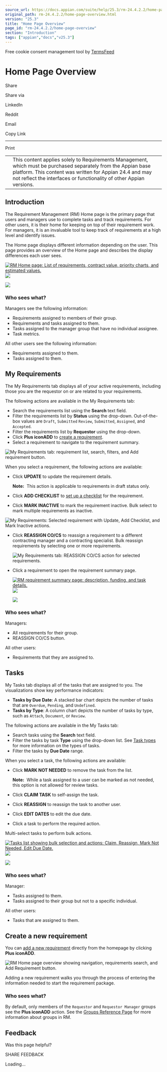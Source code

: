 ```yaml
---
source_url: https://docs.appian.com/suite/help/25.3/rm-24.4.2.2/home-page-overview.html
original_path: rm-24.4.2.2/home-page-overview.html
version: "25.3"
title: "Home Page Overview"
page_id: "rm-24.4.2.2/home-page-overview"
section: "Introduction"
tags: ["appian","docs","v25.3"]
---
```



Free cookie consent management tool by [TermsFeed](https://www.termsfeed.com/)

# Home Page Overview

Share

Share via

LinkedIn

Reddit

Email

Copy Link

* * *

Print

<table><tbody><tr><td><i class="fa fa-check-square-o" aria-hidden="true"></i></td><td>This content applies solely to Requirements Management, which must be purchased separately from the Appian base platform. This content was written for Appian 24.4 and may not reflect the interfaces or functionality of other Appian versions.</td></tr></tbody></table>

## Introduction

The Requirement Management (RM) Home page is the primary page that users and managers use to complete tasks and track requirements. For other users, it is their home for keeping on top of their requirement work. For managers, it is an invaluable tool to keep track of requirements at a high level and identify issues.

The Home page displays different information depending on the user. This page provides an overview of the Home page and describes the display differences each user sees.

[![RM Home page: List of requirements, contract value, priority charts, and estimated values.](images/home_page_introduction.png)![](/suite/help/25.3/images/rn/zoom_magnify_center.png)](#img1112)

[![](images/home_page_introduction.png)](#_)

### Who sees what?

Managers see the following information:

-   Requirements assigned to members of their group.
-   Requirements and tasks assigned to them.
-   Tasks assigned to the manager group that have no individual assignee.
-   Task metrics.

All other users see the following information:

-   Requirements assigned to them.
-   Tasks assigned to them.

## My Requirements

The My Requirements tab displays all of your active requirements, including those you are the requestor on or are related to your requirements.

The following actions are available in the My Requirements tab:

-   Search the requirements list using the **Search** text field.
-   Filter the requirements list by **Status** using the drop-down. Out-of-the-box values are `Draft`, `Submitted` `Review`, `Submitted`, `Assigned`, and `Accepted`.
-   Filter the requirements list by **Requestor** using the drop-down.
-   Click **Plus iconADD** to [create a requirement](creating-new-requirement.html).
-   Select a requirement to navigate to the requirement summary.

![My Requirements tab: requirement list, search, filters, and Add requirement button.](images/my_requirements.png)

When you select a requirement, the following actions are available:

-   Click **UPDATE** to update the requirement details.

    **Note:**  This action is applicable to requirements in draft status only.

-   Click **ADD CHECKLIST** to [set up a checklist](managing-checklists.html#set-up-checklists) for the requirement.
-   Click **MARK INACTIVE** to mark the requirement inactive. Bulk select to mark multiple requirements as inactive.

![My Requirements: Selected requirement with Update, Add Checklist, and Mark Inactive actions.](images/my_requirements_2.png)

-   Click **REASSIGN CO/CS** to reassign a requirement to a different contracting manager and a contracting specialist.
    Bulk reassign requirements by selecting one or more requirements.

    ![My Requirements tab: REASSIGN CO/CS action for selected requirements.](images/my_requirements_3.png)

-   Click a requirement to open the requirement summary page.

    [![RM requirement summary page: description, funding, and task details.](images/my_requirements_4.png)![](/suite/help/25.3/images/rn/zoom_magnify_center.png)](#img1113)

    [![](images/my_requirements_4.png)](#_)

### Who sees what?

Managers:

-   All requirements for their group.
-   REASSIGN CO/CS button.

All other users:

-   Requirements that they are assigned to.

## Tasks

My Tasks tab displays all of the tasks that are assigned to you. The visualizations show key performance indicators:

-   **Tasks by Due Date**: A stacked bar chart depicts the number of tasks that are `Overdue`, `Pending`, and `Undefined`.
-   **Tasks by Type**: A column chart depicts the number of tasks by type, such as `Attach`, `Document`, or `Review`.

The following actions are available in the My Tasks tab:

-   Search tasks using the **Search** text field.
-   Filter the tasks by task **Type** using the drop-down list. See [Task types](configuring-tasks.html#task-types) for more information on the types of tasks.
-   Filter the tasks by **Due Date** range.

When you select a task, the following actions are available:

-   Click **MARK NOT NEEDED** to remove the task from the list.

    **Note:**  While a task assigned to a user can be marked as not needed, this option is not allowed for review tasks.

-   Click **CLAIM TASK** to self-assign the task.
-   Click **REASSIGN** to reassign the task to another user.
-   Click **EDIT DATES** to edit the due date.
-   Click a task to perform the required action.

Multi-select tasks to perform bulk actions.

[![Tasks list showing bulk selection and actions: Claim, Reassign, Mark Not Needed, Edit Due Date.](images/my_tasks.png)![](/suite/help/25.3/images/rn/zoom_magnify_center.png)](#img1114)

[![](images/my_tasks.png)](#_)

### Who sees what?

Manager:

-   Tasks assigned to them.
-   Tasks assigned to their group but not to a specific individual.

All other users:

-   Tasks that are assigned to them.

## Create a new requirement

You can [add a new requirement](creating-new-requirement.html) directly from the homepage by clicking **Plus iconADD**.

![RM Home page overview showing navigation, requirements search, and Add Requirement button.](images/create_a_new_requirement.png)

Adding a new requirement walks you through the process of entering the information needed to start the requirement package.

### Who sees what?

By default, only members of the `Requestor` and `Requestor Manager` groups see the **Plus iconADD** action. See the [Groups Reference Page](groups-reference-page.html) for more information about groups in RM.

## Feedback

Was this page helpful?

SHARE FEEDBACK

Loading...